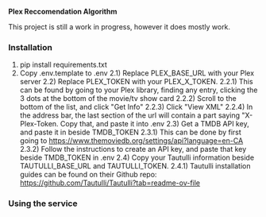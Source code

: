 **Plex Reccomendation Algorithm**

This project is still a work in progress, however it does mostly work. 

### Installation
1) pip install requirements.txt
2) Copy .env.template to .env
    2.1) Replace PLEX_BASE_URL with your Plex server
    2.2) Replace PLEX_TOKEN with your PLEX_X_TOKEN. 
        2.2.1) This can be found by going to your Plex library, finding any entry, clicking the 3 dots at the bottom of the movie/tv show card
        2.2.2) Scroll to the bottom of the list, and click "Get Info"
        2.2.3) Click "View XML"
        2.2.4) In the address bar, the last section of the url will contain a part saying "X-Plex-Token. Copy that, and paste it into .env
    2.3) Get a TMDB API key, and paste it in beside TMDB_TOKEN
        2.3.1) This can be done by first going to https://www.themoviedb.org/settings/api?language=en-CA
        2.3.2) Follow the instructions to create an API key, and paste that key beside TMDB_TOKEN in .env
    2.4) Copy your Tautulli information beside TAUTULLI_BASE_URL and TAUTULLI_TOKEN.
        2.4.1) Tautulli installation guides can be found on their Github repo: https://github.com/Tautulli/Tautulli?tab=readme-ov-file

### Using the service

